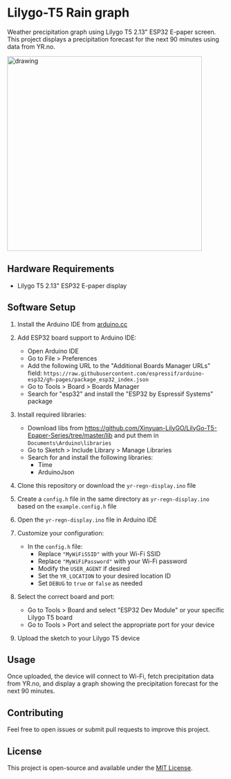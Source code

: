 # Lilygo-T5 Rain graph

Weather precipitation graph using Lilygo T5 2.13" ESP32 E-paper screen. This project displays a precipitation forecast for the next 90 minutes using data from YR.no.

<img src="https://github.com/user-attachments/assets/b2aef714-5bec-43eb-8240-26e3a8b5919c" alt="drawing" width="450"/>

## Hardware Requirements

- Lilygo T5 2.13" ESP32 E-paper display

## Software Setup

1. Install the Arduino IDE from [arduino.cc](https://www.arduino.cc/en/software)

2. Add ESP32 board support to Arduino IDE:
   - Open Arduino IDE
   - Go to File > Preferences
   - Add the following URL to the "Additional Boards Manager URLs" field:
     `https://raw.githubusercontent.com/espressif/arduino-esp32/gh-pages/package_esp32_index.json`
   - Go to Tools > Board > Boards Manager
   - Search for "esp32" and install the "ESP32 by Espressif Systems" package

3. Install required libraries:
   - Download libs from https://github.com/Xinyuan-LilyGO/LilyGo-T5-Epaper-Series/tree/master/lib and put them in `Documents\Arduino\libraries`
   - Go to Sketch > Include Library > Manage Libraries
   - Search for and install the following libraries:
     - Time
     - ArduinoJson

5. Clone this repository or download the `yr-regn-display.ino` file

6. Create a `config.h` file in the same directory as `yr-regn-display.ino` based on the `example.config.h` file

7. Open the `yr-regn-display.ino` file in Arduino IDE

8. Customize your configuration:
   - In the `config.h` file:
     - Replace `"MyWiFiSSID"` with your Wi-Fi SSID
     - Replace `"MyWiFiPassword"` with your Wi-Fi password
     - Modify the `USER_AGENT` if desired
     - Set the `YR_LOCATION` to your desired location ID
     - Set `DEBUG` to `true` or `false` as needed

9. Select the correct board and port:
   - Go to Tools > Board and select "ESP32 Dev Module" or your specific Lilygo T5 board
   - Go to Tools > Port and select the appropriate port for your device

10. Upload the sketch to your Lilygo T5 device

## Usage

Once uploaded, the device will connect to Wi-Fi, fetch precipitation data from YR.no, and display a graph showing the precipitation forecast for the next 90 minutes.

## Contributing

Feel free to open issues or submit pull requests to improve this project.

## License

This project is open-source and available under the [MIT License](LICENSE).

